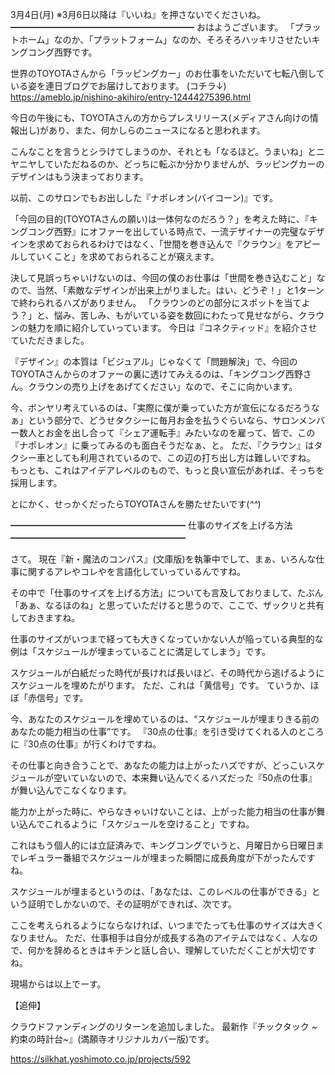 3月4日(月) ※3月6日以降は『いいね』を押さないでくださいね。
━━━━━━━━━━━━━━━━━━━━━
おはようございます。
「プラットホーム」なのか、「プラットフォーム」なのか、そろそろハッキリさせたいキングコング西野です。

世界のTOYOTAさんから「ラッピングカー」のお仕事をいただいて七転八倒している姿を連日ブログでお届けしております。
(コチラ↓)
https://ameblo.jp/nishino-akihiro/entry-12444275396.html

今日の午後にも、TOYOTAさんの方からプレスリリース(メディアさん向けの情報出し)があり、また、何かしらのニュースになると思われます。

こんなことを言うとシラけてしまうのか、それとも「なるほど。うまいね」とニヤニヤしていただねるのか、どっちに転ぶか分かりませんが、ラッピングカーのデザインはもう決まっております。

以前、このサロンでもお出しした『ナポレオン(バイコーン)』です。

「今回の目的(TOYOTAさんの願い)は一体何なのだろう？」を考えた時に、『キングコング西野』にオファーを出している時点で、一流デザイナーの完璧なデザインを求めておられるわけではなく、「世間を巻き込んで『クラウン』をアピールしていくこと」を求めておられることが窺えます。

決して見誤っちゃいけないのは、今回の僕のお仕事は「世間を巻き込むこと」なので、当然、「素敵なデザインが出来上がりました。はい、どうぞ！」と1ターンで終わられるハズがありません。
「クラウンのどの部分にスポットを当てよう？」と、悩み、苦しみ、もがいている姿を数回にわたって見せながら、クラウンの魅力を順に紹介していっています。
今日は『コネクティッド』を紹介させていただきました。

『デザイン』の本質は「ビジュアル」じゃなくて「問題解決」で、今回のTOYOTAさんからのオファーの裏に透けてみえるのは、「キングコング西野さん。クラウンの売り上げをあげてください」なので、そこに向かいます。

今、ボンヤリ考えているのは、「実際に僕が乗っていた方が宣伝になるだろうなぁ」という部分で、どうせタクシーに毎月お金を払うぐらいなら、サロンメンバー数人とお金を出し合って『シェア運転手』みたいなのを雇って、皆で、この『ナポレオン』に乗ってみるのも面白そうだなぁ、と。
ただ、『クラウン』はタクシー車としても利用されているので、この辺の打ち出し方は難しいですね。
もっとも、これはアイデアレベルのもので、もっと良い宣伝があれば、そっちを採用します。

とにかく、せっかくだったらTOYOTAさんを勝たせたいです(*^^*)

━━━━━━━━━━━━━━━━━━━━
仕事のサイズを上げる方法
━━━━━━━━━━━━━━━━━━━━

さて。
現在『新・魔法のコンパス』(文庫版)を執筆中でして、まぁ、いろんな仕事に関するアレやコレやを言語化していっているんですね。

その中で「仕事のサイズを上げる方法」についても言及しておりまして、たぶん「あぁ、なるほのね」と思っていただけると思うので、ここで、ザックリと共有しておきますね。

仕事のサイズがいつまで経っても大きくなっていかない人が陥っている典型的な例は「スケジュールが埋まっていることに満足してしまう」です。

スケジュールが白紙だった時代が長ければ長いほど、その時代から逃げるようにスケジュールを埋めたがります。
ただ、これは「黄信号」です。
ていうか、ほぼ「赤信号」です。

今、あなたのスケジュールを埋めているのは、“スケジュールが埋まりきる前のあなたの能力相当の仕事”です。
『30点の仕事』を引き受けてくれる人のところに『30点の仕事』が行くわけですね。

その仕事と向き合うことで、あなたの能力は上がったハズですが、どっこいスケジュールが空いていないので、本来舞い込んでくるハズだった『50点の仕事』が舞い込んでこなくなります。

能力か上がった時に、やらなきゃいけないことは、上がった能力相当の仕事が舞い込んでこれるように「スケジュールを空けること」ですね。

これはもう個人的には立証済みで、キングコングでいうと、月曜日から日曜日までレギュラー番組でスケジュールが埋まった瞬間に成長角度が下がったんですね。

スケジュールが埋まるというのは、「あなたは、このレベルの仕事ができる」という証明でしかないので、その証明ができれば、次です。

ここを考えられるようにならなければ、いつまでたっても仕事のサイズは大きくなりません。
ただ、仕事相手は自分が成長する為のアイテムではなく、人なので、何かを辞めるときはキチンと話し合い、理解していただくことが大切ですね。

現場からは以上でーす。

【追伸】

クラウドファンディングのリターンを追加しました。
最新作『チックタック ~約束の時計台~』(満願寺オリジナルカバー版)です。

https://silkhat.yoshimoto.co.jp/projects/592
